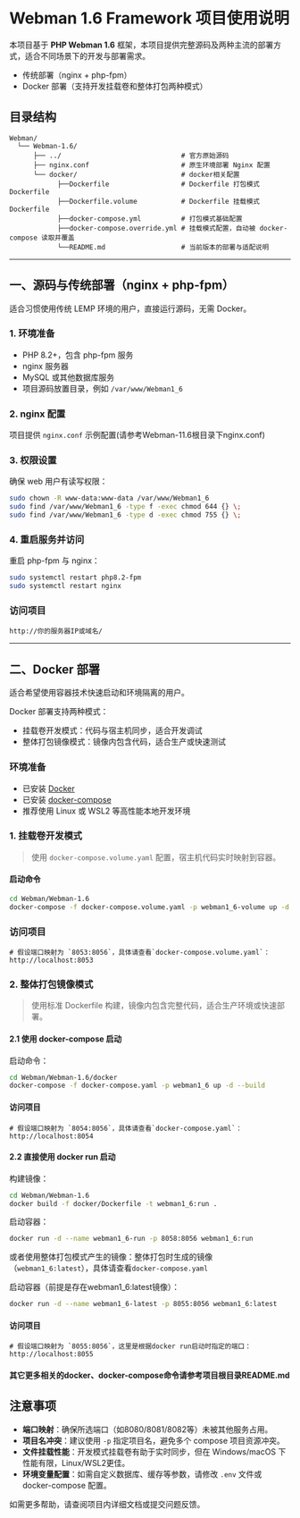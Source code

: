 # Webman 1.6 Framework 项目使用说明

本项目基于 **PHP Webman 1.6** 框架，本项目提供完整源码及两种主流的部署方式，适合不同场景下的开发与部署需求。

- 传统部署（nginx + php-fpm）
- Docker 部署（支持开发挂载卷和整体打包两种模式）

## 目录结构

```text
Webman/
  └── Webman-1.6/
      ├── ../                              # 官方原始源码
      ├── nginx.conf                       # 原生环境部署 Nginx 配置
      └── docker/                          # docker相关配置
            ├──Dockerfile                  # Dockerfile 打包模式Dockerfile
            ├──Dockerfile.volume           # Dockerfile 挂载模式Dockerfile
            ├──docker-compose.yml          # 打包模式基础配置
            ├──docker-compose.override.yml # 挂载模式配置，自动被 docker-compose 读取并覆盖
            └──README.md                   # 当前版本的部署与适配说明
```

---

## 一、源码与传统部署（nginx + php-fpm）

适合习惯使用传统 LEMP 环境的用户，直接运行源码，无需 Docker。

### 1. 环境准备

- PHP 8.2+，包含 php-fpm 服务
- nginx 服务器
- MySQL 或其他数据库服务
- 项目源码放置目录，例如 `/var/www/Webman1_6`

### 2. nginx 配置

项目提供 `nginx.conf` 示例配置(请参考Webman-11.6根目录下nginx.conf)

### 3. 权限设置

确保 web 用户有读写权限：

```bash
sudo chown -R www-data:www-data /var/www/Webman1_6
sudo find /var/www/Webman1_6 -type f -exec chmod 644 {} \;
sudo find /var/www/Webman1_6 -type d -exec chmod 755 {} \;
```

### 4. 重启服务并访问

重启 php-fpm 与 nginx：

```bash
sudo systemctl restart php8.2-fpm
sudo systemctl restart nginx
```

### 访问项目

```
http://你的服务器IP或域名/
```

---

## 二、Docker 部署

适合希望使用容器技术快速启动和环境隔离的用户。

Docker 部署支持两种模式：

- 挂载卷开发模式：代码与宿主机同步，适合开发调试
- 整体打包镜像模式：镜像内包含代码，适合生产或快速测试

### 环境准备

- 已安装 [Docker](https://docs.docker.com/get-docker/)
- 已安装 [docker-compose](https://docs.docker.com/compose/install/)
- 推荐使用 Linux 或 WSL2 等高性能本地开发环境

### 1. 挂载卷开发模式

> 使用 `docker-compose.volume.yaml` 配置，宿主机代码实时映射到容器。

#### 启动命令

```bash
cd Webman/Webman-1.6
docker-compose -f docker-compose.volume.yaml -p webman1_6-volume up -d --build
```

### 访问项目

```
# 假设端口映射为 `8053:8056`，具体请查看`docker-compose.volume.yaml`：
http://localhost:8053
```

### 2. 整体打包镜像模式

> 使用标准 Dockerfile 构建，镜像内包含完整代码，适合生产环境或快速部署。

#### 2.1 使用 docker-compose 启动

启动命令：

```bash
cd Webman/Webman-1.6/docker
docker-compose -f docker-compose.yaml -p webman1_6 up -d --build
```

#### 访问项目

```
# 假设端口映射为 `8054:8056`，具体请查看`docker-compose.yaml`：
http://localhost:8054
```

#### 2.2 直接使用 docker run 启动

构建镜像：

```bash
cd Webman/Webman-1.6
docker build -f docker/Dockerfile -t webman1_6:run .
```

启动容器：

```bash
docker run -d --name webman1_6-run -p 8058:8056 webman1_6:run
```

或者使用整体打包模式产生的镜像：整体打包时生成的镜像（`webman1_6:latest`），具体请查看`docker-compose.yaml`

启动容器（前提是存在webman1_6:latest镜像）：

```bash
docker run -d --name webman1_6-latest -p 8055:8056 webman1_6:latest
```

#### 访问项目

```
# 假设端口映射为 `8055:8056`，这里是根据docker run启动时指定的端口：
http://localhost:8055
```

#### 其它更多相关的docker、docker-compose命令请参考项目根目录README.md

## 注意事项

- **端口映射**：确保所选端口（如8080/8081/8082等）未被其他服务占用。
- **项目名冲突**：建议使用 `-p` 指定项目名，避免多个 compose 项目资源冲突。
- **文件挂载性能**：开发模式挂载卷有助于实时同步，但在 Windows/macOS 下性能有限，Linux/WSL2更佳。
- **环境变量配置**：如需自定义数据库、缓存等参数，请修改 `.env` 文件或 docker-compose 配置。

如需更多帮助，请查阅项目内详细文档或提交问题反馈。
